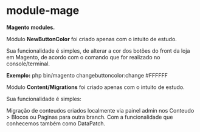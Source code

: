 # module-mage
**Magento modules.**

Módulo **NewButtonColor** foi criado apenas com o intuito de estudo.

Sua funcionalidade é simples, de alterar a cor dos botões do front da loja em Magento, de acordo com o comando que for realizado no console/terminal.

**Exemplo:** php bin/magento changebuttoncolor:change #FFFFFF

Módulo **Content/Migrations** foi criado apenas com o intuito de estudo.

Sua funcionalidade é simples:

Migração de conteudos criados localmente via painel admin nos Conteudo > Blocos ou Paginas para outra branch. 
Com a funcionalidade que conhecemos também como DataPatch.
